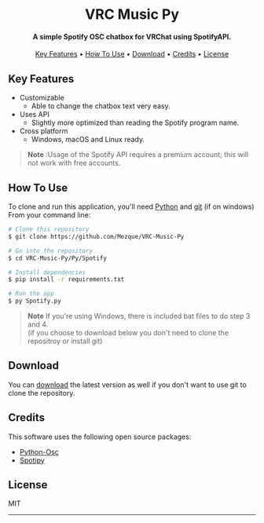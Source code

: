 <h1 align="center">
  VRC Music Py
</h1>

<h4 align="center">A simple Spotify OSC chatbox for VRChat using SpotifyAPI.</h4>

<p align="center">
  <a href="#key-features">Key Features</a> •
  <a href="#how-to-use">How To Use</a> •
  <a href="#download">Download</a> •
  <a href="#credits">Credits</a> •
  <a href="#license">License</a>
</p>

## Key Features
* Customizable
  - Able to change the chatbox text very easy.
* Uses API
  - Slightly more optimized than reading the Spotify program name.
* Cross platform
  - Windows, macOS and Linux ready.
> **Note**
>:Usage of the Spotify API requires a premium account; this will not work with free accounts.
## How To Use

To clone and run this application, you'll need [Python](https://www.python.org/downloads/) and [git](https://gitforwindows.org/) (if on windows) From your command line:

```bash
# Clone this repository
$ git clone https://github.com/Mezque/VRC-Music-Py

# Go into the repository
$ cd VRC-Music-Py/Py/Spotify

# Install dependencies
$ pip install -r requirements.txt

# Run the app
$ py Spotify.py
```

> **Note**
> If you're using Windows, there is included bat files to do step 3 and 4. </br>
> (if you choose to download below you don't need to clone the repositroy or install git) 

## Download

You can [download](https://github.com/Mezque/VRC-Music-Py/releases/download/download/Spotify.zip) the latest version as well if you don't want to use git to clone the repository. 

## Credits

This software uses the following open source packages:

- [Python-Osc](https://pypi.org/project/python-osc/)
- [Spotipy](https://pypi.org/project/spotipy/)
## License

MIT

---
